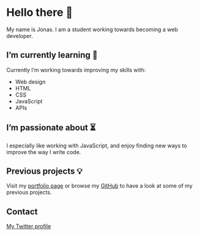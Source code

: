 # Hello there :duck:
My name is Jonas. I am a student working towards becoming a web developer.

## I’m currently learning :thought_balloon:
Currently I’m working towards improving my skills with:
- Web design
- HTML
- CSS
- JavaScript
- APIs

## I’m passionate about :hourglass_flowing_sand:
I especially like working with JavaScript, and enjoy finding new ways to improve the way I write code.

## Previous projects :bulb:
Visit my [portfolio page](https://jonaslod.dev/) or browse my [GitHub](https://github.com/jonaslod) to have a look at some of my previous projects.

## Contact
[My Twitter profile](https://twitter.com/jonaslodcontact)
